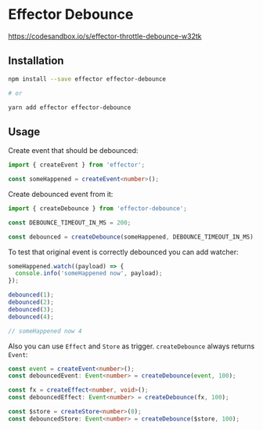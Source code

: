 # Effector Debounce

https://codesandbox.io/s/effector-throttle-debounce-w32tk

## Installation

```bash
npm install --save effector effector-debounce

# or

yarn add effector effector-debounce
```

## Usage

Create event that should be debounced:

```ts
import { createEvent } from 'effector';

const someHappened = createEvent<number>();
```

Create debounced event from it:

```ts
import { createDebounce } from 'effector-debounce';

const DEBOUNCE_TIMEOUT_IN_MS = 200;

const debounced = createDebounce(someHappened, DEBOUNCE_TIMEOUT_IN_MS);
```

To test that original event is correctly debounced you can add watcher:

```ts
someHappened.watch((payload) => {
  console.info('someHappened now', payload);
});

debounced(1);
debounced(2);
debounced(3);
debounced(4);

// someHappened now 4
```

Also you can use `Effect` and `Store` as trigger. `createDebounce` always returns `Event`:

```ts
const event = createEvent<number>();
const debouncedEvent: Event<number> = createDebounce(event, 100);

const fx = createEffect<number, void>();
const debouncedEffect: Event<number> = createDebounce(fx, 100);

const $store = createStore<number>(0);
const debouncedStore: Event<number> = createDebounce($store, 100);
```
